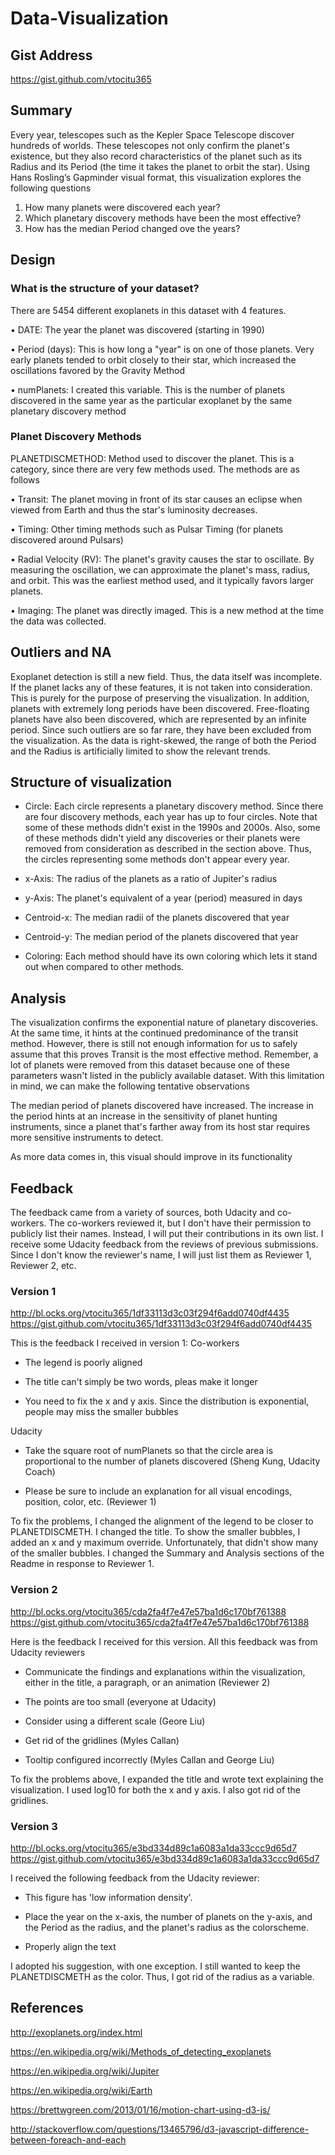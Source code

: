 # Data-Visualization


## Gist Address
https://gist.github.com/vtocitu365



## Summary
Every year, telescopes such as the Kepler Space Telescope discover hundreds of worlds. These telescopes not only confirm the planet's existence, but they also record characteristics of the planet such as its Radius and its Period (the time it takes the planet to orbit the star). Using Hans Rosling’s Gapminder visual format, this visualization explores the following questions

1. How many planets were discovered each year?
2. Which planetary discovery methods have been the most effective?
3. How has the median Period changed ove the years?

## Design

### What is the structure of your dataset?

There are 5454 different exoplanets in this dataset with 4 features. 

•	DATE: The year the planet was discovered (starting in 1990)

•	Period (days): This is how long a "year" is on one of those planets. Very early planets tended to orbit closely to their star, which increased the oscillations favored by the Gravity Method

•	numPlanets: I created this variable. This is the number of planets discovered in the same year as the particular exoplanet by the same planetary discovery method 

### Planet Discovery Methods
PLANETDISCMETHOD: Method used to discover the planet. This is a category, since there are very few methods used. The methods are as follows

•	Transit: The planet moving in front of its star causes an eclipse when viewed from Earth and thus the star's luminosity decreases.

•	Timing: Other timing methods such as Pulsar Timing (for planets discovered around Pulsars)

•	Radial Velocity (RV): The planet's gravity causes the star to oscillate. By measuring the oscillation, we can approximate the planet's mass, radius, and orbit. This was the earliest method used, and it typically favors larger planets. 

•	Imaging: The planet was directly imaged. This is a new method at the time the data was collected.

## Outliers and NA
Exoplanet detection is still a new field. Thus, the data itself was incomplete. If the planet lacks any of these features, it is not taken into consideration. This is purely for the purpose of preserving the visualization. In addition, planets with extremely long periods have been discovered. Free-floating planets have also been discovered, which are represented by an infinite period. Since such outliers are so far rare, they have been excluded from the visualization. As the data is right-skewed, the range of both the Period and the Radius is artificially limited to show the relevant trends.

## Structure of visualization

* Circle: Each circle represents a planetary discovery method. Since there are four discovery methods, each year has up to four circles. Note that some of these methods didn't exist in the 1990s and 2000s. Also, some of these methods didn't yield any discoveries or their planets were removed from consideration as described in the section above. Thus, the circles representing some methods don't appear every year.

* x-Axis: The radius of the planets as a ratio of Jupiter's radius

* y-Axis: The planet's equivalent of a year (period) measured in days

* Centroid-x: The median radii of the planets discovered that year

* Centroid-y: The median period of the planets discovered that year

* Coloring: Each method should have its own coloring which lets it stand out when compared to other methods.

## Analysis
The visualization confirms the exponential nature of planetary discoveries. At the same time, it hints at the continued predominance of the transit method. However, there is still not enough information for us to safely assume that this proves Transit is the most effective method. Remember, a lot of planets were removed from this dataset because one of these parameters wasn't listed in the publicly available dataset. With this limitation in mind, we can make the following tentative observations

The median period of planets discovered have increased. The increase in the period hints at an increase in the sensitivity of planet hunting instruments, since a planet that's farther away from its host star requires more sensitive instruments to detect. 

As more data comes in, this visual should improve in its functionality

## Feedback
The feedback came from a variety of sources, both Udacity and co-workers. The co-workers reviewed it, but I don't have their permission to publicly list their names. Instead, I will put their contributions in its own list. I receive some Udacity feedback from the reviews of previous submissions. Since I don't know the reviewer's name, I will just list them as Reviewer 1, Reviewer 2, etc.

### Version 1
http://bl.ocks.org/vtocitu365/1df33113d3c03f294f6add0740df4435
https://gist.github.com/vtocitu365/1df33113d3c03f294f6add0740df4435

This is the feedback I received in version 1: 
Co-workers

* The legend is poorly aligned

* The title can't simply be two words, pleas make it longer

* You need to fix the x and y axis. Since the distribution is exponential, people may miss the smaller bubbles

Udacity

* Take the square root of numPlanets so that the circle area is proportional to the number of planets discovered (Sheng Kung, Udacity Coach)

*  Please be sure to include an explanation for all visual encodings, position, color, etc. (Reviewer 1)

To fix the problems, I changed the alignment of the legend to be closer to PLANETDISCMETH. I changed the title. To show the smaller bubbles, I added an x and y maximum override. Unfortunately, that didn't show many of the smaller bubbles. I changed the Summary and Analysis sections of the Readme in response to Reviewer 1.

### Version 2
http://bl.ocks.org/vtocitu365/cda2fa4f7e47e57ba1d6c170bf761388
https://gist.github.com/vtocitu365/cda2fa4f7e47e57ba1d6c170bf761388

Here is the feedback I received for this version. All this feedback was from Udacity reviewers

* Communicate the findings and explanations within the visualization, either in the title, a paragraph, or an animation (Reviewer 2)

* The points are too small (everyone at Udacity)

* Consider using a different scale (Geore Liu)

* Get rid of the gridlines (Myles Callan)

* Tooltip configured incorrectly (Myles Callan and George Liu)

To fix the problems above, I expanded the title and wrote text explaining the visualization. I used log10 for both the x and y axis. I also got rid of the gridlines.

### Version 3
http://bl.ocks.org/vtocitu365/e3bd334d89c1a6083a1da33ccc9d65d7
https://gist.github.com/vtocitu365/e3bd334d89c1a6083a1da33ccc9d65d7

I received the following feedback from the Udacity reviewer:

* This figure has 'low information density'.

* Place the year on the x-axis, the number of planets on the y-axis, and the Period as the radius, and the planet's radius as the colorscheme.

* Properly align the text

I adopted his suggestion, with one exception. I still wanted to keep the PLANETDISCMETH as the color. Thus, I got rid of the radius as a variable. 

## References

http://exoplanets.org/index.html
 
https://en.wikipedia.org/wiki/Methods_of_detecting_exoplanets

https://en.wikipedia.org/wiki/Jupiter

https://en.wikipedia.org/wiki/Earth

https://brettwgreen.com/2013/01/16/motion-chart-using-d3-js/

http://stackoverflow.com/questions/13465796/d3-javascript-difference-between-foreach-and-each
